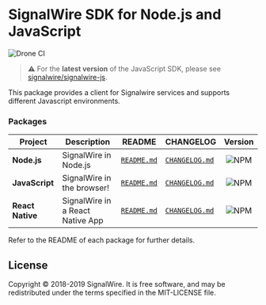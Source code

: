 # SignalWire SDK for Node.js and JavaScript

![Drone CI](https://ci.signalwire.com/api/badges/signalwire/signalwire-node/status.svg)

> :warning: For the **latest version** of the JavaScript SDK, please see [signalwire/signalwire-js](https://github.com/signalwire/signalwire-js).

This package provides a client for Signalwire services and supports different Javascript environments.

### Packages

| Project | Description | README | CHANGELOG | Version |
| ------- | ------- | ------- | ------- |:-----:|
| **Node.js** | SignalWire in Node.js | [`README.md`](packages/node/README.md) | [`CHANGELOG.md`](packages/node/CHANGELOG.md) | ![NPM](https://img.shields.io/npm/v/@signalwire/node.svg?color=brightgreen)
| **JavaScript** | SignalWire in the browser! | [`README.md`](packages/js/README.md) | [`CHANGELOG.md`](packages/js/CHANGELOG.md) | ![NPM](https://img.shields.io/npm/v/@signalwire/js.svg?color=brightgreen)
| **React Native** | SignalWire in a React Native App | [`README.md`](packages/react-native/README.md) | [`CHANGELOG.md`](packages/react-native/CHANGELOG.md) | ![NPM](https://img.shields.io/npm/v/@signalwire/react-native.svg?color=brightgreen)

Refer to the README of each package for further details.

## License

Copyright © 2018-2019 SignalWire. It is free software, and may be redistributed under the terms specified in the MIT-LICENSE file.

